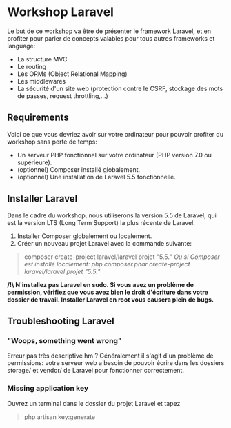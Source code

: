 # Workshop Laravel

Le but de ce workshop va être de présenter le framework Laravel, et en profiter pour parler de concepts valables pour tous autres frameworks et language:
* La structure MVC
* Le routing
* Les ORMs (Object Relational Mapping)
* Les middlewares
* La sécurité d'un site web (protection contre le CSRF, stockage des mots de passes, request throttling,...)

## Requirements

Voici ce que vous devriez avoir sur votre ordinateur pour pouvoir profiter du workshop sans perte de temps:

* Un serveur PHP fonctionnel sur votre ordinateur (PHP version 7.0 ou supérieure).
* (optionnel) Composer installé globalement.
* (optionnel) Une installation de Laravel 5.5 fonctionnelle.

## Installer Laravel

Dans le cadre du workshop, nous utiliserons la version 5.5 de Laravel, qui est la version LTS (Long Term Support) la plus récente de Laravel.

1. Installer Composer globalement ou localement.
2. Créer un nouveau projet Laravel avec la commande suivante:
> composer create-project laravel/laravel projet "5.5.*"
Ou si Composer est installé localement:
> php composer.phar create-project laravel/laravel projet "5.5.*"

**/!\ N'installez pas Laravel en sudo. Si vous avez un problème de permission, vérifiez que vous avez bien le droit d'écriture dans votre dossier de travail. Installer Laravel en root vous causera plein de bugs.**

## Troubleshooting Laravel

### "Woops, something went wrong"

Erreur pas très descriptive hm ? Généralement il s'agit d'un problème de permissions: votre serveur web a besoin de pouvoir écrire dans les dossiers storage/ et vendor/ de Laravel pour fonctionner correctement.


### Missing application key

Ouvrez un terminal dans le dossier du projet Laravel et tapez 
> php artisan key:generate
